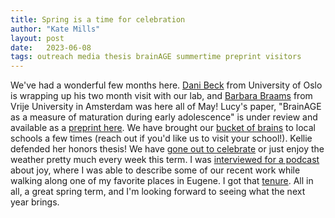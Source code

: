 ```yaml
---
title: Spring is a time for celebration
author: "Kate Mills"
layout: post
date:   2023-06-08
tags: outreach media thesis brainAGE summertime preprint visitors
---
```


We've had a wonderful few months here. [Dani Beck](https://danibeck.net/) from University of Oslo is wrapping up his two month visit with our lab, and [Barbara Braams](http://www.barbarabraams.nl/research-projects.html) from Vrije University in Amsterdam was here all of May! Lucy's paper, "BrainAGE as a measure of maturation during early adolescence" is under review and available as a [preprint here](https://www.biorxiv.org/content/10.1101/2023.05.31.542949v1.abstract). We have brought our [bucket of brains](/images/gallery/laboutreachmay23.jpg) to local schools a few times (reach out if you'd like us to visit your school!). Kellie defended her honors thesis! We have [gone out to celebrate](/images/gallery/labouting0523.jpg) or just enjoy the weather pretty much every week this term. I was [interviewed for a podcast](https://www.dailyemerald.com/multimedia/the-search-for-joy-on-a-walk-with-kate-mills-episode-1/article_1c01d698-f093-11ed-b655-d7b1b4b7a0c2.html) about joy, where I was able to describe some of our recent work while walking along one of my favorite places in Eugene. I got that [tenure](/images/gallery/gotthattenure.JPG). All in all, a great spring term, and I'm looking forward to seeing what the next year brings. 